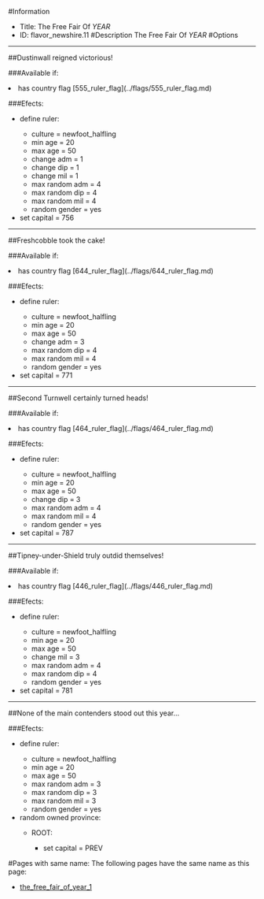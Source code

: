 #Information
 - Title: The Free Fair Of $YEAR$
 - ID: flavor_newshire.11
#Description
The Free Fair Of $YEAR$
#Options

___
##Dustinwall reigned victorious!

###Available if:
<li>has country flag [555_ruler_flag](../flags/555_ruler_flag.md)</li>

###Efects:<ul><li>define ruler:</li><ul><li>culture = newfoot_halfling</li><li>min age = 20</li><li>max age = 50</li><li>change adm = 1</li><li>change dip = 1</li><li>change mil = 1</li><li>max random adm = 4</li><li>max random dip = 4</li><li>max random mil = 4</li><li>random gender = yes</li></ul><li>set capital = 756</li></ul>

___
##Freshcobble took the cake!

###Available if:
<li>has country flag [644_ruler_flag](../flags/644_ruler_flag.md)</li>

###Efects:<ul><li>define ruler:</li><ul><li>culture = newfoot_halfling</li><li>min age = 20</li><li>max age = 50</li><li>change adm = 3</li><li>max random dip = 4</li><li>max random mil = 4</li><li>random gender = yes</li></ul><li>set capital = 771</li></ul>

___
##Second Turnwell certainly turned heads!

###Available if:
<li>has country flag [464_ruler_flag](../flags/464_ruler_flag.md)</li>

###Efects:<ul><li>define ruler:</li><ul><li>culture = newfoot_halfling</li><li>min age = 20</li><li>max age = 50</li><li>change dip = 3</li><li>max random adm = 4</li><li>max random mil = 4</li><li>random gender = yes</li></ul><li>set capital = 787</li></ul>

___
##Tipney-under-Shield truly outdid themselves!

###Available if:
<li>has country flag [446_ruler_flag](../flags/446_ruler_flag.md)</li>

###Efects:<ul><li>define ruler:</li><ul><li>culture = newfoot_halfling</li><li>min age = 20</li><li>max age = 50</li><li>change mil = 3</li><li>max random adm = 4</li><li>max random dip = 4</li><li>random gender = yes</li></ul><li>set capital = 781</li></ul>

___
##None of the main contenders stood out this year...

###Efects:<ul><li>define ruler:</li><ul><li>culture = newfoot_halfling</li><li>min age = 20</li><li>max age = 50</li><li>max random adm = 3</li><li>max random dip = 3</li><li>max random mil = 3</li><li>random gender = yes</li></ul><li>random owned province:</li><ul><li>ROOT:</li><ul><li>set capital = PREV</li></ul></ul></ul>


#Pages with same name:
The following pages have the same name as this page:
 - [the_free_fair_of_year_1](the_free_fair_of_year_1.md)
